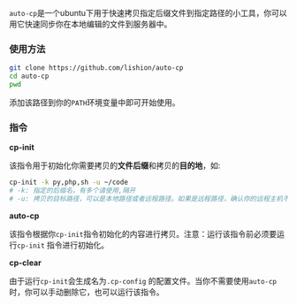 `auto-cp`是一个ubuntu下用于快速拷贝指定后缀文件到指定路径的小工具，你可以用它快速同步你在本地编辑的文件到服务器中。

### 使用方法

```bash
git clone https://github.com/lishion/auto-cp
cd auto-cp
pwd
```

添加该路径到你的`PATH`环境变量中即可开始使用。

### 指令

**cp-init**

该指令用于初始化你需要拷贝的**文件后缀**和拷贝的**目的地**，如:

```bash
cp-init -k py,php,sh -u ~/code
# -k: 指定的后缀名，有多个请使用,隔开
# -u: 拷贝的目标路径，可以是本地路径或者远程路径。如果是远程路径，确认你的远程主机不需要密码即可登录
```

**auto-cp**

该指令根据你`cp-init`指令初始化的内容进行拷贝。注意：运行该指令前必须要运行`cp-init` 指令进行初始化。

**cp-clear**

由于运行`cp-init`会生成名为`.cp-config` 的配置文件。当你不需要使用`auto-cp`时，你可以手动删除它，也可以运行该指令。





